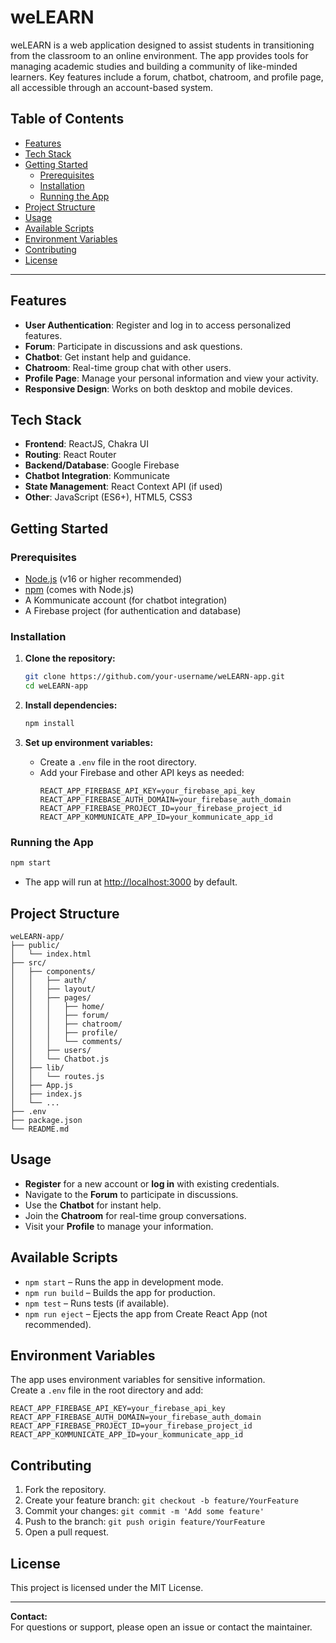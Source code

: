 # weLEARN

weLEARN is a web application designed to assist students in transitioning from the classroom to an online environment. The app provides tools for managing academic studies and building a community of like-minded learners. Key features include a forum, chatbot, chatroom, and profile page, all accessible through an account-based system.

## Table of Contents

- [Features](#features)
- [Tech Stack](#tech-stack)
- [Getting Started](#getting-started)
  - [Prerequisites](#prerequisites)
  - [Installation](#installation)
  - [Running the App](#running-the-app)
- [Project Structure](#project-structure)
- [Usage](#usage)
- [Available Scripts](#available-scripts)
- [Environment Variables](#environment-variables)
- [Contributing](#contributing)
- [License](#license)

---

## Features

- **User Authentication**: Register and log in to access personalized features.
- **Forum**: Participate in discussions and ask questions.
- **Chatbot**: Get instant help and guidance.
- **Chatroom**: Real-time group chat with other users.
- **Profile Page**: Manage your personal information and view your activity.
- **Responsive Design**: Works on both desktop and mobile devices.

## Tech Stack

- **Frontend**: ReactJS, Chakra UI
- **Routing**: React Router
- **Backend/Database**: Google Firebase
- **Chatbot Integration**: Kommunicate
- **State Management**: React Context API (if used)
- **Other**: JavaScript (ES6+), HTML5, CSS3

## Getting Started

### Prerequisites

- [Node.js](https://nodejs.org/) (v16 or higher recommended)
- [npm](https://www.npmjs.com/) (comes with Node.js)
- A Kommunicate account (for chatbot integration)
- A Firebase project (for authentication and database)

### Installation

1. **Clone the repository:**
   ```sh
   git clone https://github.com/your-username/weLEARN-app.git
   cd weLEARN-app
   ```

2. **Install dependencies:**
   ```sh
   npm install
   ```

3. **Set up environment variables:**
   - Create a `.env` file in the root directory.
   - Add your Firebase and other API keys as needed:
     ```
     REACT_APP_FIREBASE_API_KEY=your_firebase_api_key
     REACT_APP_FIREBASE_AUTH_DOMAIN=your_firebase_auth_domain
     REACT_APP_FIREBASE_PROJECT_ID=your_firebase_project_id
     REACT_APP_KOMMUNICATE_APP_ID=your_kommunicate_app_id
     ```

### Running the App

```sh
npm start
```

- The app will run at [http://localhost:3000](http://localhost:3000) by default.

## Project Structure

```
weLEARN-app/
├── public/
│   └── index.html
├── src/
│   ├── components/
│   │   ├── auth/
│   │   ├── layout/
│   │   ├── pages/
│   │   │   ├── home/
│   │   │   ├── forum/
│   │   │   ├── chatroom/
│   │   │   ├── profile/
│   │   │   └── comments/
│   │   ├── users/
│   │   └── Chatbot.js
│   ├── lib/
│   │   └── routes.js
│   ├── App.js
│   ├── index.js
│   └── ...
├── .env
├── package.json
└── README.md
```

## Usage

- **Register** for a new account or **log in** with existing credentials.
- Navigate to the **Forum** to participate in discussions.
- Use the **Chatbot** for instant help.
- Join the **Chatroom** for real-time group conversations.
- Visit your **Profile** to manage your information.

## Available Scripts

- `npm start` – Runs the app in development mode.
- `npm run build` – Builds the app for production.
- `npm test` – Runs tests (if available).
- `npm run eject` – Ejects the app from Create React App (not recommended).

## Environment Variables

The app uses environment variables for sensitive information.  
Create a `.env` file in the root directory and add:

```
REACT_APP_FIREBASE_API_KEY=your_firebase_api_key
REACT_APP_FIREBASE_AUTH_DOMAIN=your_firebase_auth_domain
REACT_APP_FIREBASE_PROJECT_ID=your_firebase_project_id
REACT_APP_KOMMUNICATE_APP_ID=your_kommunicate_app_id
```

## Contributing

1. Fork the repository.
2. Create your feature branch: `git checkout -b feature/YourFeature`
3. Commit your changes: `git commit -m 'Add some feature'`
4. Push to the branch: `git push origin feature/YourFeature`
5. Open a pull request.

## License

This project is licensed under the MIT License.

---

**Contact:**  
For questions or support, please open an issue or contact the maintainer.

